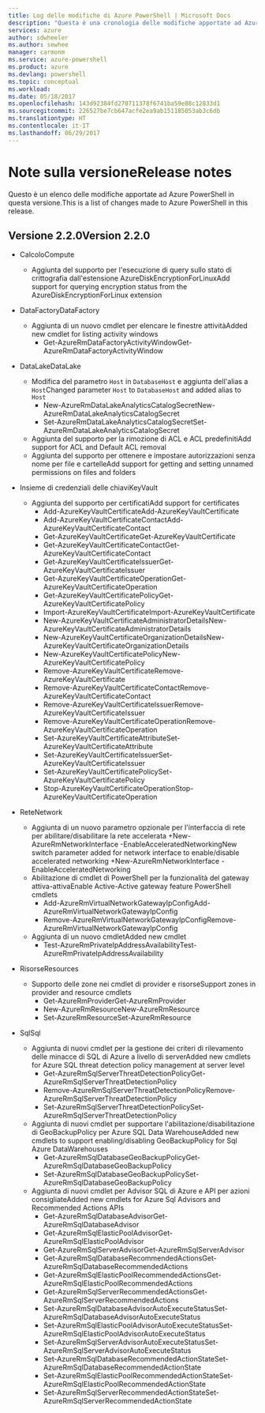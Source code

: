 ```yaml
---
title: Log delle modifiche di Azure PowerShell | Microsoft Docs
description: "Questa è una cronologia delle modifiche apportate ad Azure PowerShell nella versione più recente."
services: azure
author: sdwheeler
ms.author: sewhee
manager: carmonm
ms.service: azure-powershell
ms.product: azure
ms.devlang: powershell
ms.topic: conceptual
ms.workload: 
ms.date: 05/18/2017
ms.openlocfilehash: 143d92384fd270711378f6741ba59e88c12833d1
ms.sourcegitcommit: 226527be7cb647acfe2ea9ab151185053ab3c6db
ms.translationtype: HT
ms.contentlocale: it-IT
ms.lasthandoff: 06/29/2017
---
```

# <span data-ttu-id="dda08-103">Note sulla versione</span><span class="sxs-lookup"><span data-stu-id="dda08-103">Release notes</span></span>
<a id="release-notes" class="xliff"></a>

<span data-ttu-id="dda08-104">Questo è un elenco delle modifiche apportate ad Azure PowerShell in questa versione.</span><span class="sxs-lookup"><span data-stu-id="dda08-104">This is a list of changes made to Azure PowerShell in this release.</span></span>

## <span data-ttu-id="dda08-105">Versione 2.2.0</span><span class="sxs-lookup"><span data-stu-id="dda08-105">Version 2.2.0</span></span>
<a id="version-220" class="xliff"></a>
* <span data-ttu-id="dda08-106">Calcolo</span><span class="sxs-lookup"><span data-stu-id="dda08-106">Compute</span></span>
  - <span data-ttu-id="dda08-107">Aggiunta del supporto per l'esecuzione di query sullo stato di crittografia dall'estensione AzureDiskEncryptionForLinux</span><span class="sxs-lookup"><span data-stu-id="dda08-107">Add support for querying encryption status from the AzureDiskEncryptionForLinux extension</span></span>
* <span data-ttu-id="dda08-108">DataFactory</span><span class="sxs-lookup"><span data-stu-id="dda08-108">DataFactory</span></span>
  - <span data-ttu-id="dda08-109">Aggiunta di un nuovo cmdlet per elencare le finestre attività</span><span class="sxs-lookup"><span data-stu-id="dda08-109">Added new cmdlet for listing activity windows</span></span>
    + <span data-ttu-id="dda08-110">Get-AzureRmDataFactoryActivityWindow</span><span class="sxs-lookup"><span data-stu-id="dda08-110">Get-AzureRmDataFactoryActivityWindow</span></span>
* <span data-ttu-id="dda08-111">DataLake</span><span class="sxs-lookup"><span data-stu-id="dda08-111">DataLake</span></span>
  - <span data-ttu-id="dda08-112">Modifica del parametro `Host` in `DatabaseHost` e aggiunta dell'alias a `Host`</span><span class="sxs-lookup"><span data-stu-id="dda08-112">Changed parameter `Host` to `DatabaseHost` and added alias to `Host`</span></span>
    + <span data-ttu-id="dda08-113">New-AzureRmDataLakeAnalyticsCatalogSecret</span><span class="sxs-lookup"><span data-stu-id="dda08-113">New-AzureRmDataLakeAnalyticsCatalogSecret</span></span>
    + <span data-ttu-id="dda08-114">Set-AzureRmDataLakeAnalyticsCatalogSecret</span><span class="sxs-lookup"><span data-stu-id="dda08-114">Set-AzureRmDataLakeAnalyticsCatalogSecret</span></span>
  - <span data-ttu-id="dda08-115">Aggiunta del supporto per la rimozione di ACL e ACL predefiniti</span><span class="sxs-lookup"><span data-stu-id="dda08-115">Add support for ACL and Default ACL removal</span></span>
  - <span data-ttu-id="dda08-116">Aggiunta del supporto per ottenere e impostare autorizzazioni senza nome per file e cartelle</span><span class="sxs-lookup"><span data-stu-id="dda08-116">Add support for getting and setting unnamed permissions on files and folders</span></span>
* <span data-ttu-id="dda08-117">Insieme di credenziali delle chiavi</span><span class="sxs-lookup"><span data-stu-id="dda08-117">KeyVault</span></span>
  - <span data-ttu-id="dda08-118">Aggiunta del supporto per certificati</span><span class="sxs-lookup"><span data-stu-id="dda08-118">Add support for certificates</span></span>
    + <span data-ttu-id="dda08-119">Add-AzureKeyVaultCertificate</span><span class="sxs-lookup"><span data-stu-id="dda08-119">Add-AzureKeyVaultCertificate</span></span>
    + <span data-ttu-id="dda08-120">Add-AzureKeyVaultCertificateContact</span><span class="sxs-lookup"><span data-stu-id="dda08-120">Add-AzureKeyVaultCertificateContact</span></span>
    + <span data-ttu-id="dda08-121">Get-AzureKeyVaultCertificate</span><span class="sxs-lookup"><span data-stu-id="dda08-121">Get-AzureKeyVaultCertificate</span></span>
    + <span data-ttu-id="dda08-122">Get-AzureKeyVaultCertificateContact</span><span class="sxs-lookup"><span data-stu-id="dda08-122">Get-AzureKeyVaultCertificateContact</span></span>
    + <span data-ttu-id="dda08-123">Get-AzureKeyVaultCertificateIssuer</span><span class="sxs-lookup"><span data-stu-id="dda08-123">Get-AzureKeyVaultCertificateIssuer</span></span>
    + <span data-ttu-id="dda08-124">Get-AzureKeyVaultCertificateOperation</span><span class="sxs-lookup"><span data-stu-id="dda08-124">Get-AzureKeyVaultCertificateOperation</span></span>
    + <span data-ttu-id="dda08-125">Get-AzureKeyVaultCertificatePolicy</span><span class="sxs-lookup"><span data-stu-id="dda08-125">Get-AzureKeyVaultCertificatePolicy</span></span>
    + <span data-ttu-id="dda08-126">Import-AzureKeyVaultCertificate</span><span class="sxs-lookup"><span data-stu-id="dda08-126">Import-AzureKeyVaultCertificate</span></span>
    + <span data-ttu-id="dda08-127">New-AzureKeyVaultCertificateAdministratorDetails</span><span class="sxs-lookup"><span data-stu-id="dda08-127">New-AzureKeyVaultCertificateAdministratorDetails</span></span>
    + <span data-ttu-id="dda08-128">New-AzureKeyVaultCertificateOrganizationDetails</span><span class="sxs-lookup"><span data-stu-id="dda08-128">New-AzureKeyVaultCertificateOrganizationDetails</span></span>
    + <span data-ttu-id="dda08-129">New-AzureKeyVaultCertificatePolicy</span><span class="sxs-lookup"><span data-stu-id="dda08-129">New-AzureKeyVaultCertificatePolicy</span></span>
    + <span data-ttu-id="dda08-130">Remove-AzureKeyVaultCertificate</span><span class="sxs-lookup"><span data-stu-id="dda08-130">Remove-AzureKeyVaultCertificate</span></span>
    + <span data-ttu-id="dda08-131">Remove-AzureKeyVaultCertificateContact</span><span class="sxs-lookup"><span data-stu-id="dda08-131">Remove-AzureKeyVaultCertificateContact</span></span>
    + <span data-ttu-id="dda08-132">Remove-AzureKeyVaultCertificateIssuer</span><span class="sxs-lookup"><span data-stu-id="dda08-132">Remove-AzureKeyVaultCertificateIssuer</span></span>
    + <span data-ttu-id="dda08-133">Remove-AzureKeyVaultCertificateOperation</span><span class="sxs-lookup"><span data-stu-id="dda08-133">Remove-AzureKeyVaultCertificateOperation</span></span>
    + <span data-ttu-id="dda08-134">Set-AzureKeyVaultCertificateAttribute</span><span class="sxs-lookup"><span data-stu-id="dda08-134">Set-AzureKeyVaultCertificateAttribute</span></span>
    + <span data-ttu-id="dda08-135">Set-AzureKeyVaultCertificateIssuer</span><span class="sxs-lookup"><span data-stu-id="dda08-135">Set-AzureKeyVaultCertificateIssuer</span></span>
    + <span data-ttu-id="dda08-136">Set-AzureKeyVaultCertificatePolicy</span><span class="sxs-lookup"><span data-stu-id="dda08-136">Set-AzureKeyVaultCertificatePolicy</span></span>
    + <span data-ttu-id="dda08-137">Stop-AzureKeyVaultCertificateOperation</span><span class="sxs-lookup"><span data-stu-id="dda08-137">Stop-AzureKeyVaultCertificateOperation</span></span>
* <span data-ttu-id="dda08-138">Rete</span><span class="sxs-lookup"><span data-stu-id="dda08-138">Network</span></span>

  - <span data-ttu-id="dda08-139">Aggiunta di un nuovo parametro opzionale per l'interfaccia di rete per abilitare/disabilitare la rete accelerata +New-AzureRmNetworkInterface -EnableAcceleratedNetworking</span><span class="sxs-lookup"><span data-stu-id="dda08-139">New switch parameter added for network interface to enable/disable accelerated networking +New-AzureRmNetworkInterface -EnableAcceleratedNetworking</span></span>
  - <span data-ttu-id="dda08-140">Abilitazione di cmdlet di PowerShell per la funzionalità del gateway attiva-attiva</span><span class="sxs-lookup"><span data-stu-id="dda08-140">Enable Active-Active gateway feature PowerShell cmdlets</span></span>
    + <span data-ttu-id="dda08-141">Add-AzureRmVirtualNetworkGatewayIpConfig</span><span class="sxs-lookup"><span data-stu-id="dda08-141">Add-AzureRmVirtualNetworkGatewayIpConfig</span></span>
    + <span data-ttu-id="dda08-142">Remove-AzureRmVirtualNetworkGatewayIpConfig</span><span class="sxs-lookup"><span data-stu-id="dda08-142">Remove-AzureRmVirtualNetworkGatewayIpConfig</span></span>
  - <span data-ttu-id="dda08-143">Aggiunta di un nuovo cmdlet</span><span class="sxs-lookup"><span data-stu-id="dda08-143">Added new cmdlet</span></span>
    + <span data-ttu-id="dda08-144">Test-AzureRmPrivateIpAddressAvailability</span><span class="sxs-lookup"><span data-stu-id="dda08-144">Test-AzureRmPrivateIpAddressAvailability</span></span>
* <span data-ttu-id="dda08-145">Risorse</span><span class="sxs-lookup"><span data-stu-id="dda08-145">Resources</span></span>
  - <span data-ttu-id="dda08-146">Supporto delle zone nei cmdlet di provider e risorse</span><span class="sxs-lookup"><span data-stu-id="dda08-146">Support zones in provider and resource cmdlets</span></span>
    + <span data-ttu-id="dda08-147">Get-AzureRmProvider</span><span class="sxs-lookup"><span data-stu-id="dda08-147">Get-AzureRmProvider</span></span>
    + <span data-ttu-id="dda08-148">New-AzureRmResource</span><span class="sxs-lookup"><span data-stu-id="dda08-148">New-AzureRmResource</span></span>
    + <span data-ttu-id="dda08-149">Set-AzureRmResource</span><span class="sxs-lookup"><span data-stu-id="dda08-149">Set-AzureRmResource</span></span>
* <span data-ttu-id="dda08-150">Sql</span><span class="sxs-lookup"><span data-stu-id="dda08-150">Sql</span></span>
  - <span data-ttu-id="dda08-151">Aggiunta di nuovi cmdlet per la gestione dei criteri di rilevamento delle minacce di SQL di Azure a livello di server</span><span class="sxs-lookup"><span data-stu-id="dda08-151">Added new cmdlets for Azure SQL threat detection policy management at server level</span></span>
    + <span data-ttu-id="dda08-152">Get-AzureRmSqlServerThreatDetectionPolicy</span><span class="sxs-lookup"><span data-stu-id="dda08-152">Get-AzureRmSqlServerThreatDetectionPolicy</span></span>
    + <span data-ttu-id="dda08-153">Remove-AzureRmSqlServerThreatDetectionPolicy</span><span class="sxs-lookup"><span data-stu-id="dda08-153">Remove-AzureRmSqlServerThreatDetectionPolicy</span></span>
    + <span data-ttu-id="dda08-154">Set-AzureRmSqlServerThreatDetectionPolicy</span><span class="sxs-lookup"><span data-stu-id="dda08-154">Set-AzureRmSqlServerThreatDetectionPolicy</span></span>
  - <span data-ttu-id="dda08-155">Aggiunta di nuovi cmdlet per supportare l'abilitazione/disabilitazione di GeoBackupPolicy per Azure SQL Data Warehouse</span><span class="sxs-lookup"><span data-stu-id="dda08-155">Added new cmdlets to support enabling/disabling GeoBackupPolicy for Sql Azure DataWarehouses</span></span>
    + <span data-ttu-id="dda08-156">Get-AzureRmSqlDatabaseGeoBackupPolicy</span><span class="sxs-lookup"><span data-stu-id="dda08-156">Get-AzureRmSqlDatabaseGeoBackupPolicy</span></span>
    + <span data-ttu-id="dda08-157">Set-AzureRmSqlDatabaseGeoBackupPolicy</span><span class="sxs-lookup"><span data-stu-id="dda08-157">Set-AzureRmSqlDatabaseGeoBackupPolicy</span></span>
  - <span data-ttu-id="dda08-158">Aggiunta di nuovi cmdlet per Advisor SQL di Azure e API per azioni consigliate</span><span class="sxs-lookup"><span data-stu-id="dda08-158">Added new cmdlets for Azure Sql Advisors and Recommended Actions APIs</span></span>
    + <span data-ttu-id="dda08-159">Get-AzureRmSqlDatabaseAdvisor</span><span class="sxs-lookup"><span data-stu-id="dda08-159">Get-AzureRmSqlDatabaseAdvisor</span></span>
    + <span data-ttu-id="dda08-160">Get-AzureRmSqlElasticPoolAdvisor</span><span class="sxs-lookup"><span data-stu-id="dda08-160">Get-AzureRmSqlElasticPoolAdvisor</span></span>
    + <span data-ttu-id="dda08-161">Get-AzureRmSqlServerAdvisor</span><span class="sxs-lookup"><span data-stu-id="dda08-161">Get-AzureRmSqlServerAdvisor</span></span>
    + <span data-ttu-id="dda08-162">Get-AzureRmSqlDatabaseRecommendedActions</span><span class="sxs-lookup"><span data-stu-id="dda08-162">Get-AzureRmSqlDatabaseRecommendedActions</span></span>
    + <span data-ttu-id="dda08-163">Get-AzureRmSqlElasticPoolRecommendedActions</span><span class="sxs-lookup"><span data-stu-id="dda08-163">Get-AzureRmSqlElasticPoolRecommendedActions</span></span>
    + <span data-ttu-id="dda08-164">Get-AzureRmSqlServerRecommendedActions</span><span class="sxs-lookup"><span data-stu-id="dda08-164">Get-AzureRmSqlServerRecommendedActions</span></span>
    + <span data-ttu-id="dda08-165">Set-AzureRmSqlDatabaseAdvisorAutoExecuteStatus</span><span class="sxs-lookup"><span data-stu-id="dda08-165">Set-AzureRmSqlDatabaseAdvisorAutoExecuteStatus</span></span>
    + <span data-ttu-id="dda08-166">Set-AzureRmSqlElasticPoolAdvisorAutoExecuteStatus</span><span class="sxs-lookup"><span data-stu-id="dda08-166">Set-AzureRmSqlElasticPoolAdvisorAutoExecuteStatus</span></span>
    + <span data-ttu-id="dda08-167">Set-AzureRmSqlServerAdvisorAutoExecuteStatus</span><span class="sxs-lookup"><span data-stu-id="dda08-167">Set-AzureRmSqlServerAdvisorAutoExecuteStatus</span></span>
    + <span data-ttu-id="dda08-168">Set-AzureRmSqlDatabaseRecommendedActionState</span><span class="sxs-lookup"><span data-stu-id="dda08-168">Set-AzureRmSqlDatabaseRecommendedActionState</span></span>
    + <span data-ttu-id="dda08-169">Set-AzureRmSqlElasticPoolRecommendedActionState</span><span class="sxs-lookup"><span data-stu-id="dda08-169">Set-AzureRmSqlElasticPoolRecommendedActionState</span></span>
    + <span data-ttu-id="dda08-170">Set-AzureRmSqlServerRecommendedActionState</span><span class="sxs-lookup"><span data-stu-id="dda08-170">Set-AzureRmSqlServerRecommendedActionState</span></span>

